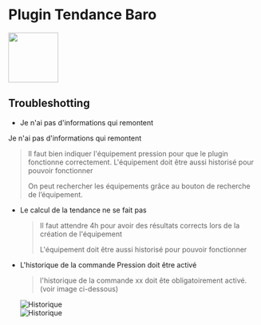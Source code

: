 # Plugin Tendance Baro

<img src="{{site.baseurl}}/pplugin-tendance_baro/{{site.img}}/baro_icon.png" class="pluginLogo" width="100" />

## Troubleshotting

- Je n'ai pas d'informations qui remontent

 Je n'ai pas d'informations qui remontent

  > Il faut bien indiquer l'équipement pression pour que le plugin fonctionne correctement. L'équipement doit être aussi historisé pour pouvoir fonctionner
  >
  > On peut rechercher les équipements grâce au bouton de recherche de l’équipement.

- Le calcul de la tendance ne se fait pas
  > Il faut attendre 4h pour avoir des résultats corrects lors de la création de l'équipement
  >
  > L'équipement doit être aussi historisé pour pouvoir fonctionner

- L'historique de la commande Pression doit être activé
  
  > l'historique de la commande xx doit ête obligatoirement activé.
  (voir image ci-dessous)<br/>
  
  ![Historique](../{{site.img}}/pression1.png)
  <br/>
  ![Historique](../{{site.img}}/pression2.png)

